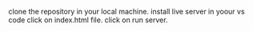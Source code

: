 clone the repository in your local machine.
install live server in yoour vs code
click on index.html file.
click on run server.
